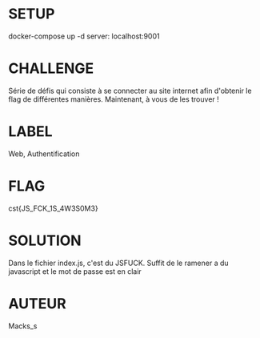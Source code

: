 # SETUP
docker-compose up -d
server: localhost:9001

# CHALLENGE
Série de défis qui consiste à se connecter au site internet afin d'obtenir le flag de différentes manières. Maintenant, à vous de les trouver !

# LABEL
Web, Authentification

# FLAG
cst{JS_FCK_1S_4W3S0M3}

# SOLUTION
Dans le fichier index.js, c'est du JSFUCK. Suffit de le ramener a du javascript et le mot de passe est en clair

# AUTEUR
Macks_s